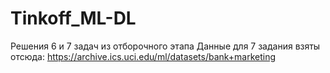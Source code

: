 # Tinkoff_ML-DL
Решения 6 и 7 задач из отборочного этапа
Данные для 7 задания взяты отсюда: https://archive.ics.uci.edu/ml/datasets/bank+marketing
